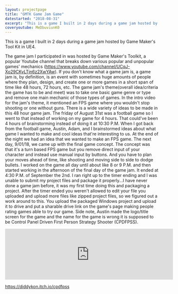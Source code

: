 ```yaml
---
layout: projectpage
title: "GMTK Game Jam Game"
datestarted: "2018-08-31"
excerpt: "This is a game I built in 2 days during a game jam hosted by Game Maker's Tool Kit in UE4."
coveryoutube: MeDbuviunK0
---
```


This is a game I built in 2 days during a game jam hosted by Game Maker's Tool Kit in UE4.

The game jam I participated in was hosted by Game Maker's Toolkit, a popular Youtube channel that breaks down various popular and unpopular games' mechanics (<https://www.youtube.com/channel/UCqJ-Xo29CKyLTjn6z2XwYAw>). If you don't know what a game jam is, a game jam is, by definition, is an event with sometimes huge amounts of people where they plan, design, and create one or more games in a short span of time like 48 hours, 72 hours, etc. The game jam's theme(overall idea/criteria the game has to be and meet) was to take one basic game genre or type and remove one main mechanic of those types of games. In the intro video for the jam's theme, it mentioned an FPS game where you wouldn't stop shooting or one without guns. There is a wide variety of ideas to be made in this 48 hour game jam. The friday of August 31st was a football game so I went to that instead of working on my game for 4 hours. That could've been 4 hours of brainstorming instead of doing it at 10:30 P.M. When I got back from the football game, Austin, Adam, and I brainstormed ideas about what game I wanted to make and cool ideas that're interesting to us. At the end of the night we had an idea that we wanted to make an FPS game. The next day, 9/01/18, we came up with the final game concept. The concept was that it's a turn based FPS game but you remove direct input of your character and instead use manual input by buttons. And you have to plan your moves ahead of time, like shooting and moving side to side to dodge bullets. I worked on the game all day until about like 8 or 9 P.M. and then started working in the afternoon of the final day of the game jam. It ended at 4:30 P.M. of September the 2nd. I ran right up to the timer ending and I was unable to submit my project files and package it properly...I have never done a game jam before, it was my first time doing this and packaging a project. After the timer ended you weren't allowed to edit your file you uploaded and upload more files like zipped project files, so we figured out a work around to this. You upload the packaged Windows project and upload it to drive and put a sharable drive link on the game's page making people rating games able to try our game. Side note, Austin made the logo/title screen for the game and the name for the game is wrong it is supposed to be Control Panel Driven First Person Strategy Shooter (CPDFPSS).

<iframe src="https://itch.io/embed/301322" height="167" width="552" frameborder="0"></iframe>

<https://diddykon.itch.io/cpdfpss>